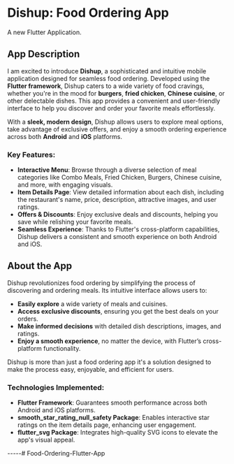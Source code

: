 # Dishup: Food Ordering App
A new Flutter Application.


## App Description
I am excited to introduce **Dishup**, a sophisticated and intuitive mobile application designed for seamless food ordering. Developed using the **Flutter framework**, Dishup caters to a wide variety of food cravings, whether you're in the mood for **burgers**, **fried chicken**, **Chinese cuisine**, or other delectable dishes. This app provides a convenient and user-friendly interface to help you discover and order your favorite meals effortlessly.

With a **sleek, modern design**, Dishup allows users to explore meal options, take advantage of exclusive offers, and enjoy a smooth ordering experience across both **Android** and **iOS** platforms.


### Key Features:
- **Interactive Menu**: Browse through a diverse selection of meal categories like Combo Meals, Fried Chicken, Burgers, Chinese cuisine, and more, with engaging visuals.
- **Item Details Page**: View detailed information about each dish, including the restaurant's name, price, description, attractive images, and user ratings.
- **Offers & Discounts**: Enjoy exclusive deals and discounts, helping you save while relishing your favorite meals.
- **Seamless Experience**: Thanks to Flutter's cross-platform capabilities, Dishup delivers a consistent and smooth experience on both Android and iOS.


## About the App
Dishup revolutionizes food ordering by simplifying the process of discovering and ordering meals. Its intuitive interface allows users to:
- **Easily explore** a wide variety of meals and cuisines.
- **Access exclusive discounts**, ensuring you get the best deals on your orders.
- **Make informed decisions** with detailed dish descriptions, images, and ratings.
- **Enjoy a smooth experience**, no matter the device, with Flutter’s cross-platform functionality.

Dishup is more than just a food ordering app it's a solution designed to make the process easy, enjoyable, and efficient for users.


### Technologies Implemented:
- **Flutter Framework**: Guarantees smooth performance across both Android and iOS platforms.
- **smooth_star_rating_null_safety Package**: Enables interactive star ratings on the item details page, enhancing user engagement.
- **flutter_svg Package**: Integrates high-quality SVG icons to elevate the app's visual appeal.

-----# Food-Ordering-Flutter-App
